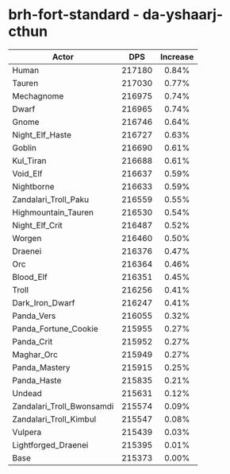 # brh-fort-standard - da-yshaarj-cthun
| Actor | DPS | Increase |
|---|:---:|:---:|
|Human|217180|0.84%|
|Tauren|217030|0.77%|
|Mechagnome|216975|0.74%|
|Dwarf|216965|0.74%|
|Gnome|216746|0.64%|
|Night_Elf_Haste|216727|0.63%|
|Goblin|216690|0.61%|
|Kul_Tiran|216688|0.61%|
|Void_Elf|216637|0.59%|
|Nightborne|216633|0.59%|
|Zandalari_Troll_Paku|216559|0.55%|
|Highmountain_Tauren|216530|0.54%|
|Night_Elf_Crit|216487|0.52%|
|Worgen|216460|0.50%|
|Draenei|216376|0.47%|
|Orc|216364|0.46%|
|Blood_Elf|216351|0.45%|
|Troll|216256|0.41%|
|Dark_Iron_Dwarf|216247|0.41%|
|Panda_Vers|216055|0.32%|
|Panda_Fortune_Cookie|215955|0.27%|
|Panda_Crit|215952|0.27%|
|Maghar_Orc|215949|0.27%|
|Panda_Mastery|215915|0.25%|
|Panda_Haste|215835|0.21%|
|Undead|215631|0.12%|
|Zandalari_Troll_Bwonsamdi|215574|0.09%|
|Zandalari_Troll_Kimbul|215547|0.08%|
|Vulpera|215439|0.03%|
|Lightforged_Draenei|215395|0.01%|
|Base|215373|0.00%|
